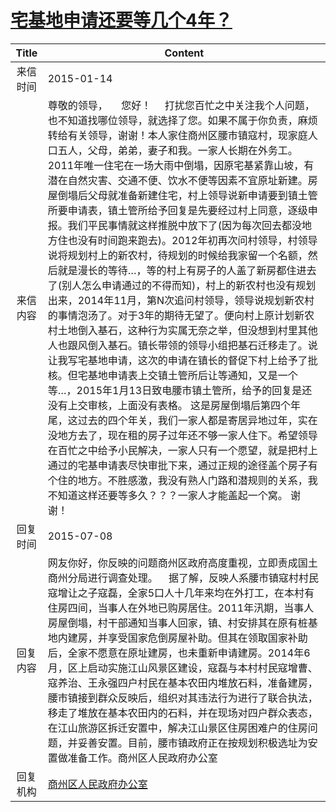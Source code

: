 # <a href="http://www.shangluo.gov.cn/zmhd/ldxxxx.jsp?urltype=leadermail.LeaderMailContentUrl&wbtreeid=1112&leadermailid=2912">宅基地申请还要等几个4年？</a>
| Title |                                                                                                                                                                                                                                                                                                                                                                               Content                                                                                                                                                                                                                                                                                                                                                                                |
|:-----:|----------------------------------------------------------------------------------------------------------------------------------------------------------------------------------------------------------------------------------------------------------------------------------------------------------------------------------------------------------------------------------------------------------------------------------------------------------------------------------------------------------------------------------------------------------------------------------------------------------------------------------------------------------------------------------------------------------------------------------------------------------------------|
| 来信时间  | 2015-01-14                                                                                                                                                                                                                                                                                                                                                                                                                                                                                                                                                                                                                                                                                                                                                           |
| 来信内容  | 尊敬的领导，     您好！     打扰您百忙之中关注我个人问题，也不知道找哪位领导，就选择了您。如果不属于你负责，麻烦转给有关领导，谢谢！本人家住商州区腰市镇寇村，现家庭人口五人，父母，弟弟，妻子和我。一家人长期在外务工。2011年唯一住宅在一场大雨中倒塌，因原宅基紧靠山坡，有潜在自然灾害、交通不便、饮水不便等因素不宜原址新建。房屋倒塌后父母就准备新建住宅，村上领导说新申请要到镇土管所要申请表，镇土管所给予回复是先要经过村上同意，逐级申报。我们平民事情就这样推脱中放下了(因为每次回去都没地方住也没有时间跑来跑去)。2012年初再次问村领导，村领导说将规划村上的新农村，待规划的时候给我家留一个名额，然后就是漫长的等待…，等的村上有房子的人盖了新房都住进去了(别人怎么申请通过的不得而知)，村上的新农村也没有规划出来，2014年11月，第N次追问村领导，领导说规划新农村的事情泡汤了。对于3年的期待无望了。便向村上原计划新农村土地倒入基石，这种行为实属无奈之举，但没想到村里其他人也跟风倒入基石。镇长带领的领导小组把基石迁移走了。说让我写宅基地申请，这次的申请在镇长的督促下村上给予了批核。但宅基地申请表上交镇土管所后让等通知，又是一个等…，2015年1月13日致电腰市镇土管所，给予的回复是还没有上交审核，上面没有表格。 这是房屋倒塌后第四个年尾，这过去的四个年关，我们一家人都是寄居异地过年，实在没地方去了，现在租的房子过年还不够一家人住下。希望领导在百忙之中给予小民解决，一家人只有一个愿望，就是把村上通过的宅基申请表尽快审批下来，通过正规的途径盖个房子有个住的地方。不胜感激，我没有熟人门路和潜规则的关系，我不知道这样还要等多久？？？一家人才能盖起一个窝。 谢谢！ |
| 回复时间  | 2015-07-08                                                                                                                                                                                                                                                                                                                                                                                                                                                                                                                                                                                                                                                                                                                                                           |
| 回复内容  | 网友你好，你反映的问题商州区政府高度重视，立即责成国土商州分局进行调查处理。    据了解，反映人系腰市镇寇村村民寇增让之子寇磊，全家5口人十几年来均在外打工，在本村有住房四间，当事人在外地已购房居住。2011年汛期，当事人房屋倒塌，村干部通知当事人回家，镇、村安排其在原有桩基地内建房，并享受国家危倒房屋补助。但其在领取国家补助后，全家不愿意在原址建房，也未重新申请建房。2014年6月，区上启动实施江山风景区建设，寇磊与本村村民寇增曹、寇养治、王永强四户村民在基本农田内堆放石料，准备建房，腰市镇接到群众反映后，组织对其违法行为进行了联合执法，移走了堆放在基本农田内的石料，并在现场对四户群众表态，在江山旅游区拆迁安置中，解决江山景区住房困难户的住房问题，并妥善安置。目前，腰市镇政府正在按规划积极选址为安置做准备工作。商州区人民政府办公室                                                                                                                                                                                                                                                                                                                                                                                 |
| 回复机构  | <a href="../../categories/agencies/商州区人民政府办公室.md">商州区人民政府办公室</a>                                                                                                                                                                                                                                                                                                                                                                                                                                                                                                                                                                                                                                                                                                       |